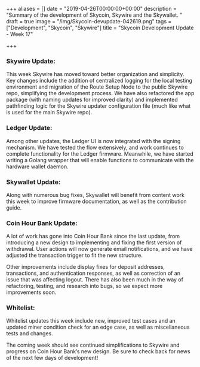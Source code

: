 +++
aliases = []
date = "2019-04-26T00:00:00+00:00"
description = "Summary of the development of Skycoin, Skywire and the Skywallet. "
draft = true
image = "/img/Skycoin-devupdate-042619.png"
tags = ["Development", "Skycoin", "Skywire"]
title = "Skycoin Development Update - Week 17"

+++
### Skywire Update:

This week Skywire has moved toward better organization and simplicity. Key changes include the addition of centralized logging for the local testing environment and migration of the Route Setup Node to the public Skywire repo, simplifying the development process. We have also refactored the app package (with naming updates for improved clarity) and implemented pathfinding logic for the Skywire updater configuration file (much like what is used for the main Skywire repo).

### Ledger Update:

Among other updates, the Ledger UI is now integrated with the signing mechanism. We have tested the flow extensively, and work continues to complete functionality for the Ledger firmware. Meanwhile, we have started writing a Golang wrapper that will enable functions to communicate with the hardware wallet daemon.

### Skywallet Update:

Along with numerous bug fixes, Skywallet will benefit from content work this week to improve firmware documentation, as well as the contribution guide.

### Coin Hour Bank Update:

A lot of work has gone into Coin Hour Bank since the last update, from introducing a new design to implementing and fixing the first version of withdrawal. User actions will now generate email notifications, and we have adjusted the transaction trigger to fit the new structure.

Other improvements include display fixes for deposit addresses, transactions, and authentication responses, as well as correction of an issue that was affecting logout. There has also been much in the way of refactoring, testing, and research into bugs, so we expect more improvements soon.

### Whitelist:

Whitelist updates this week include new, improved test cases and an updated miner condition check for an edge case, as well as miscellaneous tests and changes.

The coming week should see continued simplifications to Skywire and progress on Coin Hour Bank’s new design. Be sure to check back for news of the next few days of development!
